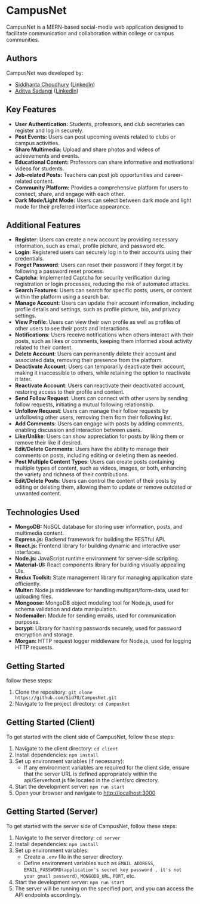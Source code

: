# CampusNet

CampusNet is a MERN-based social-media web application designed to facilitate communication and collaboration within college or campus communities.

## Authors

CampusNet was developed by:

- [Siddhanta Choudhury](https://github.com/Sid70) ([LinkedIn](https://www.linkedin.com/in/siddhanta-choudhury-674869220/))
- [Aditya Sadangi](https://github.com/Adityasadangi) ([LinkedIn](https://www.linkedin.com/in/aditya-sadangi-885943212/))


## Key Features

- **User Authentication:** Students, professors, and club secretaries can register and log in securely.
- **Post Events:** Users can post upcoming events related to clubs or campus activities.
- **Share Multimedia:** Upload and share photos and videos of achievements and events.
- **Educational Content:** Professors can share informative and motivational videos for students.
- **Job-related Posts:** Teachers can post job opportunities and career-related content.
- **Community Platform:** Provides a comprehensive platform for users to connect, share, and engage with each other.
- **Dark Mode/Light Mode:** Users can select between dark mode and light mode for their preferred interface appearance.

## Additional Features

- **Register**: Users can create a new account by providing necessary information, such as email, profile picture, and password etc.
- **Login**: Registered users can securely log in to their accounts using their credentials.
- **Forget Password**: Users can reset their password if they forget it by following a password reset process.
- **Captcha**: Implemented Captcha for security verification during registration or login processes, reducing the risk of automated attacks.
- **Search Features**: Users can search for specific posts, users, or content within the platform using a search bar.
- **Manage Account**: Users can update their account information, including profile details and settings, such as profile picture, bio, and privacy settings.
- **View Profile**: Users can view their own profile as well as profiles of other users to see their posts and interactions.
- **Notifications**: Users receive notifications when others interact with their posts, such as likes or comments, keeping them informed about activity related to their content.
- **Delete Account**: Users can permanently delete their account and associated data, removing their presence from the platform.
- **Deactivate Account**: Users can temporarily deactivate their account, making it inaccessible to others, while retaining the option to reactivate it later.
- **Reactivate Account**: Users can reactivate their deactivated account, restoring access to their profile and content.
- **Send Follow Request**: Users can connect with other users by sending follow requests, initiating a mutual following relationship.
- **Unfollow Request**: Users can manage their follow requests by unfollowing other users, removing them from their following list.
- **Add Comments**: Users can engage with posts by adding comments, enabling discussion and interaction between users.
- **Like/Unlike**: Users can show appreciation for posts by liking them or remove their like if desired.
- **Edit/Delete Comments**: Users have the ability to manage their comments on posts, including editing or deleting them as needed.
- **Post Multiple Content Types**: Users can create posts containing multiple types of content, such as videos, images, or both, enhancing the variety and richness of their contributions.
- **Edit/Delete Posts**: Users can control the content of their posts by editing or deleting them, allowing them to update or remove outdated or unwanted content.

## Technologies Used

- **MongoDB:** NoSQL database for storing user information, posts, and multimedia content.
- **Express.js:** Backend framework for building the RESTful API.
- **React.js:** Frontend library for building dynamic and interactive user interfaces.
- **Node.js:** JavaScript runtime environment for server-side scripting.
- **Material-UI:** React components library for building visually appealing UIs.
- **Redux Toolkit:** State management library for managing application state efficiently.
- **Multer:** Node.js middleware for handling multipart/form-data, used for uploading files.
- **Mongoose:** MongoDB object modeling tool for Node.js, used for schema validation and data manipulation.
- **Nodemailer:** Module for sending emails, used for communication purposes.
- **bcrypt:** Library for hashing passwords securely, used for password encryption and storage.
- **Morgan:** HTTP request logger middleware for Node.js, used for logging HTTP requests.

## Getting Started
follow these steps:
1. Clone the repository: `git clone https://github.com/Sid70/CampusNet.git`
2. Navigate to the project directory: `cd CampusNet`

## Getting Started (Client)

To get started with the client side of CampusNet, follow these steps:

1. Navigate to the client directory: `cd client`
2. Install dependencies: `npm install`
3. Set up environment variables (if necessary):
   - If any environment variables are required for the client side, ensure that the server URL is defined appropriately within the api/Serverhost.js file located in the client/src directory.
4. Start the development server: `npm run start`
5. Open your browser and navigate to [http://localhost:3000](http://localhost:3000)



## Getting Started (Server)

To get started with the server side of CampusNet, follow these steps:

1. Navigate to the server directory: `cd server`
2. Install dependencies: `npm install`
3. Set up environment variables:
   - Create a `.env` file in the server directory.
   - Define environment variables such as `EMAIL_ADDRESS`, `EMAIL_PASSWORD(application's secret key password , it's not your gmail password)`, `MONGODB_URL`, `PORT`, etc.
4. Start the development server: `npm run start`
5. The server will be running on the specified port, and you can access the API endpoints accordingly.
